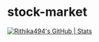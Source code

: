 # stock-market
[![Rithika494's GitHub | Stats](https://stats.quine.sh/Rithika494/github?theme=dark)](https://quine.sh?utm_source=widgets&utm_campaign=Rithika494)
